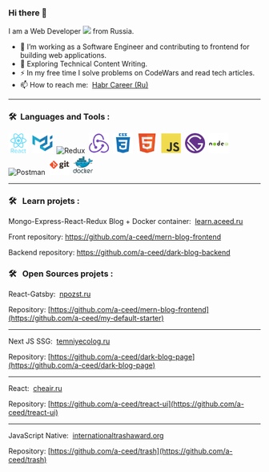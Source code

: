 ### Hi there 👋

I am a Web Developer <img src="https://media.giphy.com/media/WUlplcMpOCEmTGBtBW/giphy.gif" width="30"> from Russia.

- 🔭 I’m working as a Software Engineer and contributing to frontend for building web applications.
- 🌱 Exploring Technical Content Writing.
- ⚡ In my free time I solve problems on CodeWars and read tech articles.
- 📫 How to reach me: &nbsp;[Habr Career (Ru)](https://career.habr.com/aceed)

---

### 🛠 &nbsp;Languages and Tools :

<p>
<img src="https://github.com/devicons/devicon/blob/master/icons/react/react-original-wordmark.svg" title="React" alt="React" width="40" height="40"/>&nbsp;
<img src="https://github.com/devicons/devicon/blob/master/icons/materialui/materialui-original.svg" title="Material UI" alt="Material UI" width="40" height="40"/>&nbsp;
<img src="https://github.com/devicons/devicon/blob/master/icons/angular/angularjs-original.svg" title="Redux" alt="Redux " width="40" height="40"/>&nbsp;
<img src="https://github.com/devicons/devicon/blob/master/icons/redux/redux-original.svg" title="Redux" alt="Redux " width="40" height="40"/>&nbsp;
<img src="https://github.com/devicons/devicon/blob/master/icons/css3/css3-plain-wordmark.svg"  title="CSS3" alt="CSS" width="40" height="40"/>&nbsp;
<img src="https://github.com/devicons/devicon/blob/master/icons/html5/html5-original.svg" title="HTML5" alt="HTML" width="40" height="40"/>&nbsp;
<img src="https://github.com/devicons/devicon/blob/master/icons/javascript/javascript-original.svg" title="JavaScript" alt="JavaScript" width="40" height="40"/>&nbsp;
<img src="https://github.com/devicons/devicon/blob/master/icons/gatsby/gatsby-original.svg" title="Gatsby"  alt="Gatsby" width="40" height="40"/>&nbsp;
<img src="https://github.com/devicons/devicon/blob/master/icons/nodejs/nodejs-original-wordmark.svg" title="NodeJS" alt="NodeJS" width="40" height="40"/>&nbsp;
<img src="https://www.vectorlogo.zone/logos/getpostman/getpostman-icon.svg" title="Postman"  alt="Postman" width="40" height="40"/>&nbsp;
<img src="https://github.com/devicons/devicon/blob/master/icons/git/git-original-wordmark.svg" title="Git" **alt="Git" width="40" height="40"/>&nbsp;
  <img src="https://github.com/devicons/devicon/blob/master/icons/docker/docker-original-wordmark.svg" title="Git" **alt="Docker" width="40" height="40"/>&nbsp;
</p>

---

### 🛠 &nbsp; Learn projets :
Mongo-Express-React-Redux Blog + Docker container: &nbsp;[learn.aceed.ru](http://learn.aceed.ru)

Front repository: https://github.com/a-ceed/mern-blog-frontend

Backend repository: https://github.com/a-ceed/dark-blog-backend

### 🛠 &nbsp; Open Sources projets :
React-Gatsby: &nbsp;[npozst.ru](https://npozst.ru) 

Repository: [https://github.com/a-ceed/mern-blog-frontend](https://github.com/a-ceed/my-default-starter)

---
Next JS SSG: &nbsp;[temniyecolog.ru](https://temniyecolog.ru) 

Repository: [https://github.com/a-ceed/dark-blog-page](https://github.com/a-ceed/dark-blog-page)

---



React: &nbsp;[cheair.ru](https://cheair.ru)

Repository: [https://github.com/a-ceed/treact-ui](https://github.com/a-ceed/treact-ui)

---
JavaScript Native: &nbsp;[internationaltrashaward.org](https://internationaltrashaward.org) 

Repository: [https://github.com/a-ceed/trash](https://github.com/a-ceed/trash)
